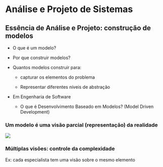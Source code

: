 # Análise e Projeto de Sistemas


## Essência de Análise e Projeto: construção de modelos

- O que é um modelo?

- Por que construir modelos?

- Quantos modelos construir para:

  - capturar os elementos do problema

  - Representar diferentes níveis de abstração

- Em Engenharia de Software

  - O que é Desenvolvimento Baseado em Modelos? (Model Driven Development)
  
### Um modelo é uma visão parcial (representação) da realidade

<img src=".assets/modelo1.JPG">

### Múltiplas visões: controle da complexidade

Ex: cada especialista tem uma visão sobre o mesmo elemento
